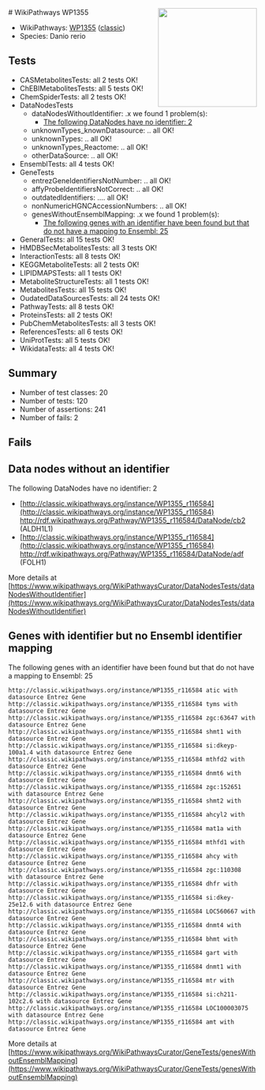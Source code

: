 <img style="float: right; width: 200px" src="https://upload.wikimedia.org/wikipedia/commons/thumb/8/83/Wplogo_with_text_500.png/640px-Wplogo_with_text_500.png" />
# WikiPathways WP1355

* WikiPathways: [WP1355](https://wikipathways.org/pathways/WP1355) ([classic](https://classic.wikipathways.org/instance/WP1355))
* Species: Danio rerio
## Tests
* CASMetabolitesTests: all 2 tests OK!
* ChEBIMetabolitesTests: all 5 tests OK!
* ChemSpiderTests: all 2 tests OK!
* DataNodesTests
    * dataNodesWithoutIdentifier: .x we found 1 problem(s):
        * [The following DataNodes have no identifier: 2](#d2d32fa1)
    * unknownTypes_knownDatasource: .. all OK!
    * unknownTypes: .. all OK!
    * unknownTypes_Reactome: .. all OK!
    * otherDataSource: .. all OK!
* EnsemblTests: all 4 tests OK!
* GeneTests
    * entrezGeneIdentifiersNotNumber: .. all OK!
    * affyProbeIdentifiersNotCorrect: .. all OK!
    * outdatedIdentifiers: .... all OK!
    * nonNumericHGNCAccessionNumbers: .. all OK!
    * genesWithoutEnsemblMapping: .x we found 1 problem(s):
        * [The following genes with an identifier have been found but that do not have a mapping to Ensembl: 25](#c4e54331)
* GeneralTests: all 15 tests OK!
* HMDBSecMetabolitesTests: all 3 tests OK!
* InteractionTests: all 8 tests OK!
* KEGGMetaboliteTests: all 2 tests OK!
* LIPIDMAPSTests: all 1 tests OK!
* MetaboliteStructureTests: all 1 tests OK!
* MetabolitesTests: all 15 tests OK!
* OudatedDataSourcesTests: all 24 tests OK!
* PathwayTests: all 8 tests OK!
* ProteinsTests: all 2 tests OK!
* PubChemMetabolitesTests: all 3 tests OK!
* ReferencesTests: all 6 tests OK!
* UniProtTests: all 5 tests OK!
* WikidataTests: all 4 tests OK!


## Summary

* Number of test classes: 20
* Number of tests: 120
* Number of assertions: 241
* Number of fails: 2

## Fails

<a name="d2d32fa1" />

## Data nodes without an identifier

The following DataNodes have no identifier: 2

* [http://classic.wikipathways.org/instance/WP1355_r116584](http://classic.wikipathways.org/instance/WP1355_r116584) http://rdf.wikipathways.org/Pathway/WP1355_r116584/DataNode/cb2 (ALDH1L1)
* [http://classic.wikipathways.org/instance/WP1355_r116584](http://classic.wikipathways.org/instance/WP1355_r116584) http://rdf.wikipathways.org/Pathway/WP1355_r116584/DataNode/adf (FOLH1)


More details at [https://www.wikipathways.org/WikiPathwaysCurator/DataNodesTests/dataNodesWithoutIdentifier](https://www.wikipathways.org/WikiPathwaysCurator/DataNodesTests/dataNodesWithoutIdentifier)

<a name="c4e54331" />

## Genes with identifier but no Ensembl identifier mapping

The following genes with an identifier have been found but that do not have a mapping to Ensembl: 25
```
http://classic.wikipathways.org/instance/WP1355_r116584 atic with datasource Entrez Gene
http://classic.wikipathways.org/instance/WP1355_r116584 tyms with datasource Entrez Gene
http://classic.wikipathways.org/instance/WP1355_r116584 zgc:63647 with datasource Entrez Gene
http://classic.wikipathways.org/instance/WP1355_r116584 shmt1 with datasource Entrez Gene
http://classic.wikipathways.org/instance/WP1355_r116584 si:dkeyp-100a1.4 with datasource Entrez Gene
http://classic.wikipathways.org/instance/WP1355_r116584 mthfd2 with datasource Entrez Gene
http://classic.wikipathways.org/instance/WP1355_r116584 dnmt6 with datasource Entrez Gene
http://classic.wikipathways.org/instance/WP1355_r116584 zgc:152651 with datasource Entrez Gene
http://classic.wikipathways.org/instance/WP1355_r116584 shmt2 with datasource Entrez Gene
http://classic.wikipathways.org/instance/WP1355_r116584 ahcyl2 with datasource Entrez Gene
http://classic.wikipathways.org/instance/WP1355_r116584 mat1a with datasource Entrez Gene
http://classic.wikipathways.org/instance/WP1355_r116584 mthfd1 with datasource Entrez Gene
http://classic.wikipathways.org/instance/WP1355_r116584 ahcy with datasource Entrez Gene
http://classic.wikipathways.org/instance/WP1355_r116584 zgc:110308 with datasource Entrez Gene
http://classic.wikipathways.org/instance/WP1355_r116584 dhfr with datasource Entrez Gene
http://classic.wikipathways.org/instance/WP1355_r116584 si:dkey-25e12.6 with datasource Entrez Gene
http://classic.wikipathways.org/instance/WP1355_r116584 LOC560667 with datasource Entrez Gene
http://classic.wikipathways.org/instance/WP1355_r116584 dnmt4 with datasource Entrez Gene
http://classic.wikipathways.org/instance/WP1355_r116584 bhmt with datasource Entrez Gene
http://classic.wikipathways.org/instance/WP1355_r116584 gart with datasource Entrez Gene
http://classic.wikipathways.org/instance/WP1355_r116584 dnmt1 with datasource Entrez Gene
http://classic.wikipathways.org/instance/WP1355_r116584 mtr with datasource Entrez Gene
http://classic.wikipathways.org/instance/WP1355_r116584 si:ch211-102c2.6 with datasource Entrez Gene
http://classic.wikipathways.org/instance/WP1355_r116584 LOC100003075 with datasource Entrez Gene
http://classic.wikipathways.org/instance/WP1355_r116584 amt with datasource Entrez Gene
```

More details at [https://www.wikipathways.org/WikiPathwaysCurator/GeneTests/genesWithoutEnsemblMapping](https://www.wikipathways.org/WikiPathwaysCurator/GeneTests/genesWithoutEnsemblMapping)


